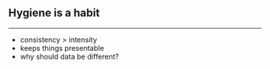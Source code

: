 ## Hygiene is a habit

----

 - consistency > intensity
 - keeps things presentable
 - why should data be different?


